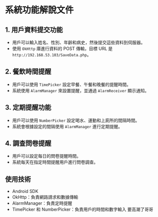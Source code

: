 # 系統功能解說文件

## 1. 用戶資料提交功能
- 用戶可以輸入姓名、性別、年齡和病史，然後提交這些資料到伺服器。
- 使用 `OkHttp` 庫進行資料的 POST 傳輸，目標 URL 是 `http://192.168.53.103/SaveData.php`。

## 2. 餐飲時間提醒
- 用戶可以使用 `TimePicker` 設定早餐、午餐和晚餐的提醒時間。
- 系統使用 `AlarmManager` 來設置提醒，並通過 `AlarmReceiver` 顯示通知。

## 3. 定期提醒功能
- 用戶可以使用 `NumberPicker` 設定喝水、運動和上廁所的間隔時間。
- 系統會根據設定的間隔使用 `AlarmManager` 進行定期提醒。

## 4. 調查問卷提醒
- 用戶可以設定每日的問卷提醒時間。
- 系統每天在指定時間提醒用戶進行問卷調查。

## 使用技術
- Android SDK
- OkHttp：負責網路請求和數據傳輸
- AlarmManager：負責定時提醒
- TimePicker 和 NumberPicker：負責用戶的時間和數字輸入
要高潮了哥哥
